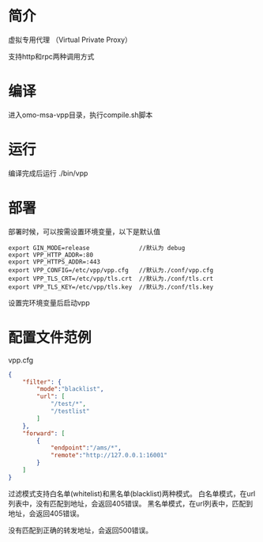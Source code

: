 # 简介 

虚拟专用代理 （Virtual Private Proxy）

支持http和rpc两种调用方式

# 编译

进入omo-msa-vpp目录，执行compile.sh脚本

# 运行
编译完成后运行 ./bin/vpp 


# 部署

部署时候，可以按需设置环境变量，以下是默认值

```
export GIN_MODE=release              //默认为 debug
export VPP_HTTP_ADDR=:80
export VPP_HTTPS_ADDR=:443
export VPP_CONFIG=/etc/vpp/vpp.cfg   //默认为./conf/vpp.cfg
export VPP_TLS_CRT=/etc/vpp/tls.crt  //默认为./conf/tls.crt
export VPP_TLS_KEY=/etc/vpp/tls.key  //默认为./conf/tls.key
```

设置完环境变量后启动vpp

# 配置文件范例

vpp.cfg

```json
{
    "filter": {
        "mode":"blacklist",
        "url": [
            "/test/*",
            "/testlist"
        ]
    },
    "forward": [
        {
            "endpoint":"/ams/*",
            "remote":"http://127.0.0.1:16001"
        }
    ]
}

```

过滤模式支持白名单(whitelist)和黑名单(blacklist)两种模式。
白名单模式，在url列表中，没有匹配到地址，会返回405错误。
黑名单模式，在url列表中，匹配到地址，会返回405错误。

没有匹配到正确的转发地址，会返回500错误。




